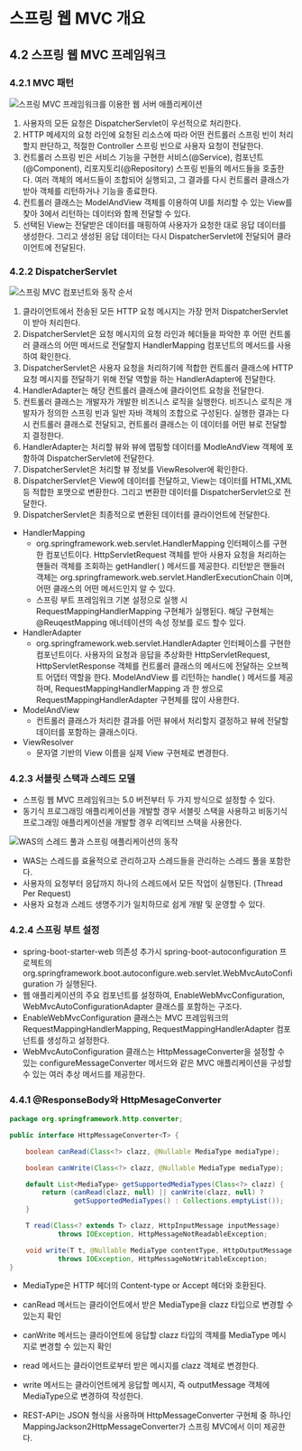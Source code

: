 # 스프링 웹 MVC 개요



## 4.2 스프링 웹 MVC 프레임워크

### 4.2.1 MVC 패턴

![스프링 MVC 프레임워크를 이용한 웹 서버 애플리케이션](https://github.com/BaekSeungJo/Diagram/assets/12541721/d3729609-930c-44fb-bb58-ba27e6f8cbd7)

1. 사용자의 모든 요청은 DispatcherServlet이 우선적으로 처리한다.
2. HTTP 메세지의 요청 라인에 요청된 리소스에 따라 어떤 컨트롤러 스프링 빈이 처리할지 판단하고, 적절한 Controller 스프링 빈으로 사용자 요청이 전달한다.
3. 컨트롤러 스프링 빈은 서비스 기능을 구현한 서비스(@Service), 컴포넌트(@Component), 리포지토리(@Repository) 스프링 빈들의 메서드들을 호출한다. 여러 객체의 메서드들이 조합되어 실행되고, 그 결과를 다시 컨트롤러 클래스가 받아 객체를 리턴하거나 기능을 종료한다.
4. 컨트롤러 클래스는 ModelAndView 객체를 이용하여 UI를 처리할 수 있는 View를 찾아 3에서 리턴하는 데이터와 함께 전달할 수 있다. 
5. 선택된 View는 전달받은 데이터를 매핑하여 사용자가 요청한 대로 응답 데이터를 생성한다. 그리고 생성된 응답 데이터는 다시 DispatcherServlet에 전달되어 클라이언트에 전달된다. 



### 4.2.2 DispatcherServlet

![스프링 MVC 컴포넌트와 동작 순서](https://github.com/BaekSeungJo/Diagram/assets/12541721/e2868f05-ab6d-4545-85e3-89cf3eae4602)

1. 클라이언트에서 전송된 모든 HTTP 요청 메시지는 가장 먼저 DispatcherServlet이 받아 처리한다.
2. DispatcherServlet은 요청 메시지의 요청 라인과 헤더들을 파악한 후 어떤 컨트롤러 클래스의 어떤 메서드로 전달할지 HandlerMapping 컴포넌트의 메서드를 사용하여 확인한다.
3. DispatcherServlet은 사용자 요청을 처리하기에 적합한 컨트롤러 클래스에 HTTP 요청 메시지를 전달하기 위해 전달 역할을 하는 HandlerAdapter에 전달한다. 
4. HandlerAdapter는 해당 컨트롤러 클래스에 클라이언트 요청을 전달한다.
5. 컨트롤러 클래스는 개발자가 개발한 비즈니스 로직을 실행한다. 비즈니스 로직은 개발자가 정의한 스프링 빈과 일반 자바 객체의 조합으로 구성된다. 실행한 결과는 다시 컨트롤러 클래스로 전달되고, 컨트롤러 클래스는 이 데이터를 어떤 뷰로 전달할지 결정한다. 
6. HandlerAdapter는 처리할 뷰와 뷰에 맵핑할 데이터를 ModleAndView 객체에 포함하여 DispatcherServlet에 전달한다.
7. DispatcherServlet은 처리할 뷰 정보를 ViewResolver에 확인한다.
8. DispatcherServlet은 View에 데이터를 전달하고, View는 데이터를 HTML,XML 등 적합한 포맷으로 변환한다. 그리고 변환한 데이터를 DispatcherServlet으로 전달한다.
9. DispatcherServlet은 최종적으로 변환된 데이터를 클라이언트에 전달한다. 



- HandlerMapping
  - org.springframework.web.servlet.HandlerMapping 인터페이스를 구현한 컴포넌트이다. HttpServletRequest 객체를 받아 사용자 요청을 처리하는 핸들러 객체를 조회하는 getHandler( ) 메서드를 제공한다. 리턴받은 핸들러 객체는 org.springframework.web.servlet.HandlerExecutionChain 이며, 어떤 클래스의 어떤 메서드인지 알 수 있다.
  - 스프링 부트 프레임워크 기본 설정으로 실행 시 RequestMappingHandlerMapping 구현체가 실행된다. 해당 구현체는 @ReuqestMapping 애너테이션의 속성 정보를 로드 할수 있다.
- HandlerAdapter
  - org.springframework.web.servlet.HandlerAdapter 인터페이스를 구현한 컴포넌트이다. 사용자의 요청과 응답을 추상화한 HttpServletRequest, HttpServletResponse 객체를 컨트롤러 클래스의 메서드에 전달하는 오브젝트 어댑터 역할을 한다. ModelAndView 를 리턴하는 handle( ) 메서드를 제공하며, RequestMappingHandlerMapping 과 한 쌍으로 RequestMappingHandlerAdapter 구현체를 많이 사용한다. 
- ModelAndView
  - 컨트롤러 클래스가 처리한 결과를 어떤 뷰에서 처리할지 결정하고 뷰에 전달할 데이터를 포함하는 클래스이다.
- ViewResolver
  - 문자열 기반의 View 이름을 실제 View 구현체로 변경한다.



### 4.2.3 서블릿 스택과 스레드 모델

- 스프링 웹 MVC 프레임워크는 5.0 버전부터 두 가지 방식으로 설정할 수 있다.
- 동기식 프로그래밍 애플리케이션을 개발할 경우 서블릿 스택을 사용하고 비동기식 프로그래밍 애플리케이션을 개발할 경우 리엑티브 스택을 사용한다. 



![WAS의 스레드 풀과 스프링 애플리케이션의 동작](https://github.com/BaekSeungJo/Diagram/assets/12541721/58860e5d-3363-4f69-a770-84e543fd8afe)

- WAS는 스레드를 효율적으로 관리하고자 스레드들을 관리하는 스레드 풀을 포함한다.
- 사용자의 요청부터 응답까지 하나의 스레드에서 모든 작업이 실행된다. (Thread Per Request)
- 사용자 요청과 스레드 생명주기가 일치하므로 쉽게 개발 및 운영할 수 있다.



### 4.2.4 스프링 부트 설정

- spring-boot-starter-web 의존성 추가시 spring-boot-autoconfiguration 프로젝트의 org.springframework.boot.autoconfigure.web.servlet.WebMvcAutoConfiguration 가 실행된다.
- 웹 애플리케이션의 주요 컴포넌트를 설정하여, EnableWebMvcConfiguration, WebMvcAutoConfigurationAdapter 클래스를 포함하는 구조다.
- EnableWebMvcConfiguration 클래스는 MVC 프레임워크의 RequestMappingHandlerMapping, RequestMappingHandlerAdapter 컴포넌트를 생성하고 설정한다.
- WebMvcAutoConfiguration 클래스는 HttpMessageConverter을 설정할 수 있는 configureMessageConverter 메서드와 같은 MVC 애플리케이션을 구성할 수 있는 여러 추상 메서드를 제공한다. 



### 4.4.1 @ResponseBody와 HttpMesageConverter

```java
package org.springframework.http.converter;

public interface HttpMessageConverter<T> {

	boolean canRead(Class<?> clazz, @Nullable MediaType mediaType);

	boolean canWrite(Class<?> clazz, @Nullable MediaType mediaType);

	default List<MediaType> getSupportedMediaTypes(Class<?> clazz) {
		return (canRead(clazz, null) || canWrite(clazz, null) ?
				getSupportedMediaTypes() : Collections.emptyList());
	}

	T read(Class<? extends T> clazz, HttpInputMessage inputMessage)
			throws IOException, HttpMessageNotReadableException;

	void write(T t, @Nullable MediaType contentType, HttpOutputMessage outputMessage)
			throws IOException, HttpMessageNotWritableException;
}
```

- MediaType은 HTTP 헤더의 Content-type or Accept 헤더와 호환된다. 
- canRead 메서드는 클라이언트에서 받은 MediaType을 clazz 타입으로 변경할 수 있는지 확인
- canWrite 메서드는 클라이언트에 응답할 clazz 타입의 객체를 MediaType 메시지로 변경할 수 있는지 확인
- read 메서드는 클라이언트로부터 받은 메시지를 clazz 객체로 변경한다.
- write 메서드는 클라이언트에게 응답할 메시지, 즉 outputMessage 객체에 MediaType으로 변경하여 작성한다.

- REST-API는 JSON 형식을 사용하며 HttpMessageConverter 구현체 중 하나인 MappingJackson2HttpMessageConverter가 스프링 MVC에서 이미 제공한다.



























